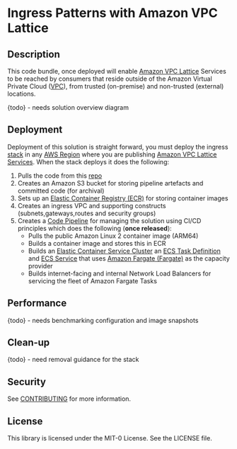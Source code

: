 # Ingress Patterns with Amazon VPC Lattice

## Description

This code bundle, once deployed will enable [Amazon VPC Lattice](https://aws.amazon.com/vpc/lattice/) Services to be reached by consumers that reside outside of the Amazon Virtual Private Cloud ([VPC](https://docs.aws.amazon.com/vpc/latest/userguide/what-is-amazon-vpc.html)), from trusted (on-premise) and non-trusted (external) locations.

{todo} - needs solution overview diagram

## Deployment

Deployment of this solution is straight forward, you must deploy the ingress [stack](/pipeline-stack.yml) in any [AWS Region](https://aws.amazon.com/about-aws/global-infrastructure/regions_az/) where you are publishing [Amazon VPC Lattice Services](https://docs.aws.amazon.com/vpc-lattice/latest/ug/services.html). When the stack deploys it does the following:

1. Pulls the code from this [repo](https://github.com/aws-samples/ingress-patterns-with-amazon-vpc-lattice)
2. Creates an Amazon S3 bucket for storing pipeline artefacts and committed code (for archival)
3. Sets up an [Elastic Container Registry (ECR)](https://aws.amazon.com/ecr/) for storing container images
4. Creates an ingress VPC and supporting constructs (subnets,gateways,routes and security groups)
5. Creates a [Code Pipeline](https://aws.amazon.com/codepipeline/) for managing the solution using CI/CD principles which does the following (**once released**):
    -   Pulls the public Amazon Linux 2 container image (ARM64)
    -   Builds a container image and stores this in ECR
    -   Builds an [Elastic Container Service Cluster](https://aws.amazon.com/ecs/) an [ECS Task Definition](https://docs.aws.amazon.com/AmazonECS/latest/developerguide/task_definitions.html) and [ECS Service](https://docs.aws.amazon.com/AmazonECS/latest/developerguide/ecs_services.html) that uses [Amazon Fargate (Fargate)](https://aws.amazon.com/fargate/) as the capacity provider
    -   Builds internet-facing and internal Network Load Balancers for servicing the fleet of Amazon Fargate Tasks  
## Performance

{todo} - needs benchmarking configuration and image snapshots

## Clean-up

{todo} - need removal guidance for the stack

## Security

See [CONTRIBUTING](CONTRIBUTING.md#security-issue-notifications) for more information.

## License

This library is licensed under the MIT-0 License. See the LICENSE file.


